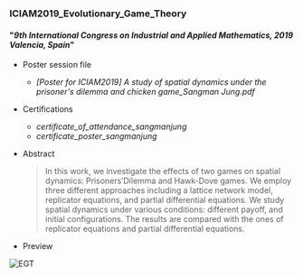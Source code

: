 ### ICIAM2019_Evolutionary_Game_Theory
#### "_9th International Congress on Industrial and Applied Mathematics, 2019 Valencia, Spain_"
  
- Poster session file
	+ _[Poster for ICIAM2019] A study of spatial dynamics under the prisoner's dilemma and chicken game_Sangman Jung.pdf_
  
- Certifications
  + _certificate_of_attendance_sangmanjung_
  + _certificate_poster_sangmanjung_  

- Abstract
  >In this work, we investigate the effects of two games on spatial dynamics: Prisoners’Dilemma and Hawk-Dove games. We employ three different approaches including a lattice network model, replicator equations, and partial differential equations. We study spatial dynamics under various conditions: different payoff, and initial configurations. The results are compared with the ones of replicator equations and partial differential equations.
  
- Preview
  
     
![EGT](https://user-images.githubusercontent.com/43581612/100987303-b057b480-3591-11eb-91e1-28cb172e73d5.png)

